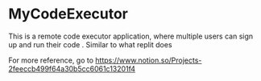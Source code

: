 # MyCodeExecutor
This is a remote code executor application, where multiple users can sign up and run their code . Similar to what replit does

For more reference, go to https://www.notion.so/Projects-2feeccb499f64a30b5cc6061c13201f4
